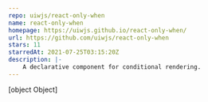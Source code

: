 ```yaml
---
repo: uiwjs/react-only-when
name: react-only-when
homepage: https://uiwjs.github.io/react-only-when/
url: https://github.com/uiwjs/react-only-when
stars: 11
starredAt: 2021-07-25T03:15:20Z
description: |-
    A declarative component for conditional rendering.
---
```


[object Object]
